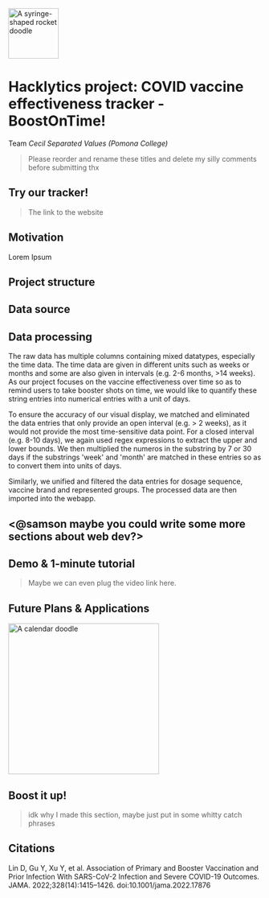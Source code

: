 <img width="100" alt="A syringe-shaped rocket doodle" src="https://user-images.githubusercontent.com/77285010/218306834-22f8b223-07a0-4804-a4a3-b89593177f9a.png"> 

# Hacklytics project: COVID vaccine effectiveness tracker - BoostOnTime!

Team *Cecil Separated Values (Pomona College)*

> Please reorder and rename these titles and delete my silly comments before submitting thx

## Try our tracker!

> The link to the website

## Motivation

Lorem Ipsum

## Project structure

## Data source

## Data processing
The raw data has multiple columns containing mixed datatypes, especially the time data. The time data are given in different units such as weeks or months and some are also given in intervals (e.g. 2-6 months, >14 weeks). As our project focuses on the vaccine effectiveness over time so as to remind users to take booster shots on time, we would like to quantify these string entries into numerical entries with a unit of days.

To ensure the accuracy of our visual display, we matched and eliminated the data entries that only provide an open interval (e.g. > 2 weeks), as it would not provide the most time-sensitive data point. For a closed interval (e.g. 8-10 days), we again used regex expressions to extract the upper and lower bounds. We then multiplied the numeros in the substring by 7 or 30 days if the substrings 'week' and 'month' are matched in these entries so as to convert them into units of days.

Similarly, we unified and filtered the data entries for dosage sequence, vaccine brand and represented groups. The processed data are then imported into the webapp.

## <@samson maybe you could write some more sections about web dev?>

## Demo & 1-minute tutorial

> Maybe we can even plug the video link here.

## Future Plans & Applications
<img width="300" alt="A calendar doodle" src="https://user-images.githubusercontent.com/77285010/218306356-ead545bf-13ed-43a4-8e2c-909be0b865df.png">


## Boost it up!
> idk why I made this section, maybe just put in some whitty catch phrases

## Citations
Lin D, Gu Y, Xu Y, et al. Association of Primary and Booster Vaccination and Prior Infection With SARS-CoV-2 Infection and Severe COVID-19 Outcomes. JAMA. 2022;328(14):1415–1426. doi:10.1001/jama.2022.17876
